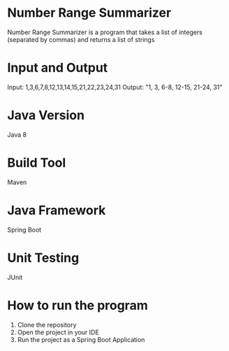 # Number Range Summarizer
Number Range Summarizer is a program that takes a list of integers (separated by commas) and returns a list of strings 

# Input and Output
Input: 1,3,6,7,8,12,13,14,15,21,22,23,24,31
Output: "1, 3, 6-8, 12-15, 21-24, 31"

# Java Version
Java 8

# Build Tool
Maven

# Java Framework
Spring Boot

# Unit Testing
JUnit

# How to run the program
1. Clone the repository
2. Open the project in your IDE
3. Run the project as a Spring Boot Application
